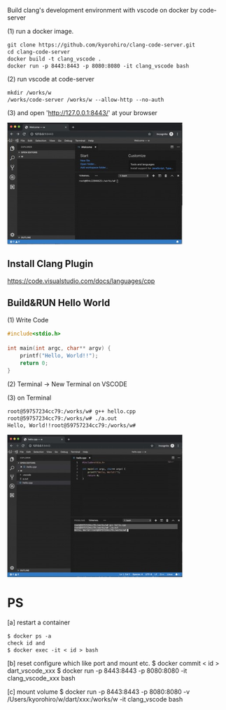 Build clang's development environment with vscode on docker by code-server


(1) run a docker image.
 
```
git clone https://github.com/kyorohiro/clang-code-server.git
cd clang-code-server
docker build -t clang_vscode .
docker run -p 8443:8443 -p 8080:8080 -it clang_vscode bash
```


(2) run vscode at code-server

```
mkdir /works/w
/works/code-server /works/w --allow-http --no-auth
```

(3) and open 'http://127.0.0.1:8443/' at your browser 

![](root_page.jpg)




## Install Clang Plugin
https://code.visualstudio.com/docs/languages/cpp


## Build&RUN Hello World

(1) Write Code

```hello.cpp
#include<stdio.h>

int main(int argc, char** argv) {
    printf("Hello, World!!");
    return 0;
}
```

(2) Terminal -> New Terminal on VSCODE

(3) on Terminal

```
root@59757234cc79:/works/w# g++ hello.cpp
root@59757234cc79:/works/w# ./a.out 
Hello, World!!root@59757234cc79:/works/w# 
```


![](run_page.jpg)



# PS

[a] restart a container

```
$ docker ps -a
check id and
$ docker exec -it < id > bash
```

[b] reset configure which like port and mount etc.
$ docker commit < id > dart_vscode_xxx
$ docker run -p 8443:8443 -p 8080:8080 -it clang_vscode_xxx bash

[c] mount volume
$ docker run -p 8443:8443 -p 8080:8080 -v /Users/kyorohiro/w/dart/xxx:/works/w -it clang_vscode bash



